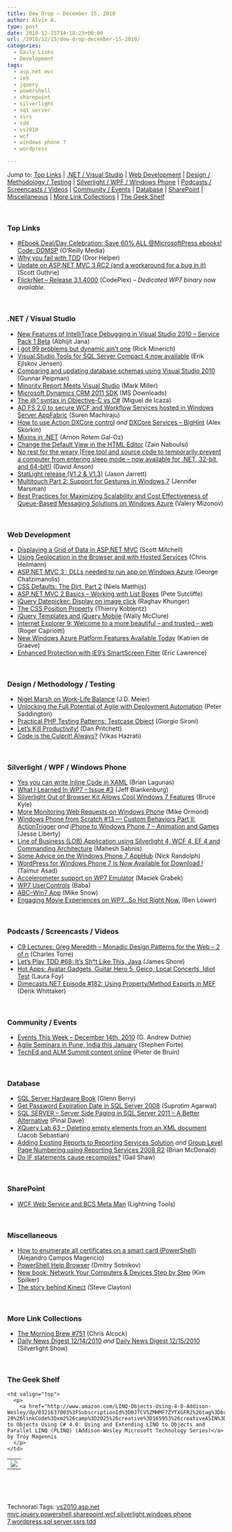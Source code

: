 ```yaml
---
title: Dew Drop – December 15, 2010
author: Alvin A.
type: post
date: 2010-12-15T14:18:23+00:00
url: /2010/12/15/dew-drop-december-15-2010/
categories:
  - Daily Links
  - Development
tags:
  - asp.net mvc
  - ie9
  - jquery
  - powershell
  - sharepoint
  - silverlight
  - sql server
  - ssrs
  - tdd
  - vs2010
  - wcf
  - windows phone 7
  - wordpress

---
```

Jump to: [Top Links][1] | [.NET / Visual Studio][2] | [Web Development][3] | [Design / Methodology / Testing][4] | [Silverlight / WPF / Windows Phone][5] | [Podcasts / Screencasts / Videos][6] | [Community / Events][7] | [Database][8] | [SharePoint][9] | [Miscellaneous][10] | [More Link Collections][11] | [The Geek Shelf][12] 

&#160;

### <a name="top"></a>Top Links

  * [#Ebook Deal/Day Celebration: Save 60% ALL @MicrosoftPress ebooks! Code: DDMSP][13] (O&#8217;Reilly Media)
  * [Why you fail with TDD][14] (Dror Helper)
  * [Update on ASP.NET MVC 3 RC2 (and a workaround for a bug in it)][15] (Scott Guthrie)
  * <a href="http://flickrnet.codeplex.com/releases/view/57499" target="_blank">FlickrNet &#8211; Release 3.1.4000</a> (CodePlex) _– Dedicated WP7 binary now available._

&#160;

### <a name="dotnet"></a>.NET / Visual Studio

  * [New Features of IntelliTrace Debugging in Visual Studio 2010 – Service Pack 1 Beta][16] (Abhijit Jana)
  * [I got 99 problems but dynamic ain’t one][17] (Rick Minerich)
  * [Visual Studio Tools for SQL Server Compact 4 now available][18] (Erik Ejlskov Jensen)
  * [Comparing and updating database schemas using Visual Studio 2010][19] (Gunnar Peipman)
  * [Minority Report Meets Visual Studio][20] (Mark Miller)
  * [Microsoft Dynamics CRM 2011 SDK][21] (MS Downloads)
  * [The @” syntax in Objective-C vs C#][22] (Miguel de Icaza)
  * [AD FS 2.0 to secure WCF and Workflow Services hosted in Windows Server AppFabric][23] (Suren Machiraju)
  * [How to use Action DXCore control][24] _and_ [DXCore Services – BigHint][25] (Alex Skorkin)
  * [Mixins in .NET][26] (Arnon Rotem Gal-Oz)
  * [Change the Default View in the HTML Editor][27] (Zain Naboulsi)
  * [No rest for the weary [Free tool and source code to temporarily prevent a computer from entering sleep mode &#8211; now available for .NET, 32-bit, and 64-bit!]][28] (David Anson)
  * [StatLight release (V1.2 & V1.3)][29] (Jason Jarrett)
  * [Multitouch Part 2: Support for Gestures in Windows 7][30] (Jennifer Marsman)
  * [Best Practices for Maximizing Scalability and Cost Effectiveness of Queue-Based Messaging Solutions on Windows Azure][31] (Valery Mizonov)

&#160;

### <a name="web"></a>Web Development

  * [Displaying a Grid of Data in ASP.NET MVC][32] (Scott Mitchell)
  * [Using Geolocation in the Browser and with Hosted Services][33] (Chris Heilmann)
  * [ASP.NET MVC 3 : DLLs needed to run app on Windows Azure][34] (George Chatzimanolis)
  * [CSS Defaults: The Dirt, Part 2][35] (Niels Matthijs)
  * [ASP.NET MVC 2 Basics &#8211; Working with List Boxes][36] (Pete Sutcliffe)
  * [jQuery Datepicker: Display on image click][37] (Raghav Khunger)
  * [The CSS Position Property][38] (Thierry Koblentz)
  * [jQuery Templates and jQuery Mobile][39] (Wally McClure)
  * [Internet Explorer 9: Welcome to a more beautiful &#8211; and trusted &#8211; web][40] (Roger Capriotti)
  * [New Windows Azure Platform Features Available Today][41] (Katrien de Graeve)
  * [Enhanced Protection with IE9’s SmartScreen Filter][42] (Eric Lawrence)

&#160;

### <a name="design"></a>Design / Methodology / Testing

  * [Nigel Marsh on Work-Life Balance][43] (J.D. Meier)
  * [Unlocking the Full Potential of Agile with Deployment Automation][44] (Peter Saddington)
  * [Practical PHP Testing Patterns: Testcase Object][45] (Giorgio Sironi)
  * [Let&#8217;s Kill Productivity!][46] (Dan Pritchett)
  * [Code is the Culprit! Always?][47] (Vikas Hazrati)

&#160;

### <a name="silverlight"></a>Silverlight / WPF / Windows Phone

  * [Yes you can write Inline Code in XAML][48] (Brian Lagunas)
  * [What I Learned In WP7 – Issue #3][49] (Jeff Blankenburg)
  * [Silverlight Out of Browser Kit Allows Cool Windows 7 Features][50] (Bruce Kyle)
  * [More Monitoring Web Requests on Windows Phone][51] (Mike Ormond)
  * [Windows Phone from Scratch #13 — Custom Behaviors Part II: ActionTrigger][52] _and_ [iPhone to Windows Phone 7 – Animation and Games][53] (Jesse Liberty)
  * [Line of Business (LOB) Application using Silverlight 4, WCF 4, EF 4 and Commanding Architecture][54] (Mahesh Sabnis)
  * [Some Advice on the Windows Phone 7 AppHub][55] (Nick Randolph)
  * [WordPress for Windows Phone 7 Is Now Available for Download !][56] (Taimur Asad)
  * [Accelerometer support on WP7 Emulator][57] (Maciek Grabek)
  * [WP7 UserControls][58] (Baba)
  * [ABC–Win7 App][59] (Mike Snow)
  * [Engaging Movie Experiences on WP7…So Hot Right Now.][60] (Ben Lower)

&#160;

### <a name="podcasts"></a>Podcasts / Screencasts / Videos

  * [C9 Lectures: Greg Meredith &#8211; Monadic Design Patterns for the Web &#8211; 2 of n][61] (Charles Torre)
  * [Let&#8217;s Play TDD #68: It&#8217;s Sh*t Like This, Java][62] (James Shore)
  * [Hot Apps: Avatar Gadgets, Guitar Hero 5, Geico, Local Concerts, Idiot Test][63] (Laura Foy)
  * <a href="http://feedproxy.google.com/~r/Dimecastsnet--InformAndEducateIn10MinutesOrLess/~3/wXYw85esWQQ/182" target="_blank">Dimecasts.NET Episode #182: Using Property/Method Exports in MEF</a> (Derik Whittaker)

&#160;

### <a name="events"></a>Community / Events

  * [Events This Week – December 14th, 2010][64] (G. Andrew Duthie)
  * [Agile Seminars in Pune, India this January][65] (Stephen Forte)
  * [TechEd and ALM Summit content online][66] (Pieter de Bruin)

&#160;

### <a name="db"></a>Database

  * [SQL Server Hardware Book][67] (Glenn Berry)
  * [Get Password Expiration Date in SQL Server 2008][68] (Suprotim Agarwal)
  * [SQL SERVER – Server Side Paging in SQL Server 2011 – A Better Alternative][69] (Pinal Dave)
  * [XQuery Lab 63 – Deleting empty elements from an XML document][70] (Jacob Sebastian)
  * [Adding Existing Reports to Reporting Services Solution][71] _and_ [Group Level Page Numbering using Reporting Services 2008 R2][72] (Brian McDonald)
  * [Do IF statements cause recompiles?][73] (Gail Shaw)

&#160;

### <a name="sp"></a>SharePoint

  * [WCF Web Service and BCS Meta Man][74] (Lightning Tools)

&#160;

### <a name="misc"></a>Miscellaneous

  * [How to enumerate all certificates on a smart card (PowerShell)][75] (Alejandro Campos Magencio)
  * [PowerShell Help Browser][76] (Dmitry Sotnikov)
  * [New book: Network Your Computers & Devices Step by Step][77] (Kim Spilker)
  * [The story behind Kinect][78] (Steve Clayton)

&#160;

### <a name="links"></a>More Link Collections

  * [The Morning Brew #751][79] (Chris Alcock)
  * [Daily News Digest 12/14/2010][80] _and_ [Daily News Digest 12/15/2010][81] (Silverlight Show)

&#160;

### <a name="shelf"></a>The Geek Shelf

<table border="0" cellspacing="0" cellpadding="0">
  <tr>
    <td>
      <img data-recalc-dims="1" decoding="async" src="https://i0.wp.com/ecx.images-amazon.com/images/I/41Gvtg5VMBL._SL160_.jpg?w=660" />
    </td>
    
    <td valign="top">
      <p>
        <a href="http://www.amazon.com/LINQ-Objects-Using-4-0-Addison-Wesley/dp/0321637003%3FSubscriptionId%3D0JTCV5ZMHMF7ZYTXGFR2%26tag%3Dbrdicr-20%26linkCode%3Dxm2%26camp%3D2025%26creative%3D165953%26creativeASIN%3D0321637003">LINQ to Objects Using C# 4.0: Using and Extending LINQ to Objects and Parallel LINQ (PLINQ) (Addison-Wesley Microsoft Technology Series)</a> by Troy Magennis
      </p>
    </td>
  </tr>
</table>

&#160;

<div style="padding-bottom: 0px; margin: 0px; padding-left: 0px; padding-right: 0px; display: inline; float: none; padding-top: 0px" id="scid:C16BAC14-9A3D-4c50-9394-FBFEF7A93539:863b88f2-69f8-4b59-8e68-e2c82745c509" class="wlWriterEditableSmartContent">
  <!--dotnetkickit-->
</div>

&#160;

<div style="padding-bottom: 0px; margin: 0px; padding-left: 0px; padding-right: 0px; display: inline; float: none; padding-top: 0px" id="scid:0767317B-992E-4b12-91E0-4F059A8CECA8:b7dcf1a4-419d-4065-8a0c-10ae4f7c2e50" class="wlWriterEditableSmartContent">
  Technorati Tags: <a href="http://technorati.com/tags/vs2010" rel="tag">vs2010</a>,<a href="http://technorati.com/tags/asp.net+mvc" rel="tag">asp.net mvc</a>,<a href="http://technorati.com/tags/jquery" rel="tag">jquery</a>,<a href="http://technorati.com/tags/powershell" rel="tag">powershell</a>,<a href="http://technorati.com/tags/sharepoint" rel="tag">sharepoint</a>,<a href="http://technorati.com/tags/wcf" rel="tag">wcf</a>,<a href="http://technorati.com/tags/silverlight" rel="tag">silverlight</a>,<a href="http://technorati.com/tags/windows+phone+7" rel="tag">windows phone 7</a>,<a href="http://technorati.com/tags/wordpress" rel="tag">wordpress</a>,<a href="http://technorati.com/tags/sql+server" rel="tag">sql server</a>,<a href="http://technorati.com/tags/ssrs" rel="tag">ssrs</a>,<a href="http://technorati.com/tags/tdd" rel="tag">tdd</a>
</div>

 [1]: https://morningdew-bpc6g3a0fgaxdxcu.eastus2-01.azurewebsites.net/#top
 [2]: https://morningdew-bpc6g3a0fgaxdxcu.eastus2-01.azurewebsites.net/#dotnet
 [3]: https://morningdew-bpc6g3a0fgaxdxcu.eastus2-01.azurewebsites.net/#web
 [4]: https://morningdew-bpc6g3a0fgaxdxcu.eastus2-01.azurewebsites.net/#design
 [5]: https://morningdew-bpc6g3a0fgaxdxcu.eastus2-01.azurewebsites.net/#silverlight
 [6]: https://morningdew-bpc6g3a0fgaxdxcu.eastus2-01.azurewebsites.net/#podcasts
 [7]: https://morningdew-bpc6g3a0fgaxdxcu.eastus2-01.azurewebsites.net/#events
 [8]: https://morningdew-bpc6g3a0fgaxdxcu.eastus2-01.azurewebsites.net/#db
 [9]: https://morningdew-bpc6g3a0fgaxdxcu.eastus2-01.azurewebsites.net/#sp
 [10]: https://morningdew-bpc6g3a0fgaxdxcu.eastus2-01.azurewebsites.net/#misc
 [11]: https://morningdew-bpc6g3a0fgaxdxcu.eastus2-01.azurewebsites.net/#links
 [12]: https://morningdew-bpc6g3a0fgaxdxcu.eastus2-01.azurewebsites.net/#shelf
 [13]: http://feeds.oreilly.com/~r/oreilly/news/~3/QK5Xkn_xjGY/ddmsp.html
 [14]: http://feedproxy.google.com/~r/HelperCode/~3/cwXLZeS76dw/why-you-fail-with-tdd.html
 [15]: http://weblogs.asp.net/scottgu/archive/2010/12/14/update-on-asp-net-mvc-3-rc2-and-a-workaround-for-a-bug-in-it.aspx
 [16]: http://abhijitjana.net/2010/12/15/new-features-of-intellitrace-debugging-in-visual-studio-2010-service-pack-1-beta/
 [17]: http://richardminerich.com/2010/12/i-got-99-problems-but-dynamic-aint-one/
 [18]: http://feedproxy.google.com/~r/ErikejBlogsAboutSqlCompactnetAndRelatedStuff/~3/EawGOq_-1JY/visual-studio-tools-for-sql-server.html
 [19]: http://feedproxy.google.com/~r/gunnarpeipman/~3/VdWaVvayEAE/comparing-and-updating-database-schemas-using-visual-studio-2010.aspx
 [20]: http://community.devexpress.com/blogs/markmiller/archive/2010/12/14/minority-report-meets-visual-studio.aspx
 [21]: http://feedproxy.google.com/~r/MicrosoftDownloadCenter/~3/M9Du_G5CyfQ/details.aspx
 [22]: http://monomac.wordpress.com/2010/12/14/the-syntax-in-objective-c-vs-c/
 [23]: http://blogs.msdn.com/b/appfabriccat/archive/2010/12/14/ad-fs-2-0-to-secure-wcf-and-workflow-services-hosted-in-windows-server-appfabric.aspx
 [24]: http://www.skorkin.com/2010/12/how-to-use-action-dxcore-control/
 [25]: http://www.skorkin.com/2010/12/dxcore-services-bighint/
 [26]: http://feeds.dzone.com/~r/zones/dotnet/~3/nqTabi_lmSI/mixins-net
 [27]: http://feedproxy.google.com/~r/zainnab/~3/2D2rEbq8UU4/change-the-default-view-in-the-html-editor-vstipedit0088.aspx
 [28]: http://blogs.msdn.com/b/delay/archive/2010/12/14/no-rest-for-the-weary-free-tool-and-source-code-to-temporarily-prevent-a-computer-from-entering-sleep-mode-now-available-for-net-32-bit-and-64-bit.aspx
 [29]: http://elegantcode.com/2010/12/14/statlight-release-v1-2-v1-3/
 [30]: http://feedproxy.google.com/~r/JenniferMarsman/~3/AYD4pakqd8Q/multitouch-part-2-support-for-gestures-in-windows-7.aspx
 [31]: http://blogs.msdn.com/b/appfabriccat/archive/2010/12/14/best-practices-for-maximizing-scalability-and-cost-effectiveness-of-queue-based-messaging-solutions-on-windows-azure.aspx
 [32]: http://www.4guysfromrolla.com/articles/121510-1.aspx
 [33]: http://services.social.microsoft.com/feeds/FeedItem?feedId=36e7d554-fe7f-4770-acb3-ff91a721be92&itemId=59fa29c7-8a3f-430a-b0aa-a0710f23c243&title=Using+Geolocation+in+the+Browser+and+with+Hosted+Services&uri=http%3a%2f%2fmsdn.microsoft.com%2fscriptjunkie%2fgg481989.aspx&k=Q3bbk14lKkESS0BTJ20ffH0QHW1U8%2f68zVl3JkeAvpI%3d
 [34]: http://feedproxy.google.com/~r/Itbully/~3/FYYtSpAvgXE/aspnet-mvc-3-dlls-needed-run-app-windows-azure
 [35]: http://feeds.dzone.com/~r/zones/css/~3/0WM1KFOSSe0/css-defaults-dirt-part-2
 [36]: http://www.codeproject.com/KB/aspnet/Mvc2ListBox.aspx
 [37]: http://www.codeasp.net/blogs/raghav_khunger/microsoft-net/1133/jquery-datepicker-display-on-image-click
 [38]: http://feeds.yuiblog.com/~r/YahooUserInterfaceBlog/~3/Qxzoft2tzjA/
 [39]: http://morewally.com/cs/blogs/wallym/archive/2010/12/15/jquery-templates-and-jquery-mobile.aspx
 [40]: http://windowsteamblog.com/ie/b/ie/archive/2010/12/14/internet-explorer-9-welcome-to-a-more-beautiful-and-trusted-web.aspx
 [41]: http://blogs.msdn.com/b/katriend/archive/2010/12/15/new-windows-azure-platform-features-available-today.aspx
 [42]: http://blogs.msdn.com/b/ie/archive/2010/12/14/enhanced-protection-with-ie9-s-smartscreen-filter.aspx
 [43]: http://feedproxy.google.com/~r/SourcesOfInsight/~3/meIfxc20EAQ/
 [44]: http://feedproxy.google.com/~r/agilescout/~3/QxmnT84Cg7E/
 [45]: http://feeds.dzone.com/~r/zones/agile/~3/jfQxm_WA31c/practical-php-testing-patterns-15
 [46]: http://feeds.dzone.com/~r/zones/agile/~3/ZDg4AMxSdGk/lets-kill-productivity
 [47]: http://www.infoq.com/news/2010/12/bad-code-project-failure
 [48]: http://elegantcode.com/2010/12/14/yes-you-can-write-inline-code-in-xaml/
 [49]: http://feedproxy.google.com/~r/Blankenthoughts/~3/sNJ2lllRpog/post.aspx
 [50]: http://blogs.msdn.com/b/usisvde/archive/2010/12/14/silverlight-out-of-browser-kit-allows-cool-windows-7-features.aspx
 [51]: http://feedproxy.google.com/~r/mikeormond/~3/PfYzRd42-w0/more-monitoring-web-request-on-windows-phone-7.aspx
 [52]: http://feedproxy.google.com/~r/JesseLiberty-SilverlightGeek/~3/41eRG7qvg-c/
 [53]: http://www.codeproject.com/KB/solution-center/WP7-Bird-Hunt.aspx
 [54]: http://feedproxy.google.com/~r/netCurryRecentArticles/~3/d3YLSQZ1hoE/ShowArticle.aspx
 [55]: http://feedproxy.google.com/~r/NicksNetTravels/~3/nhoZtkPbT48/post.aspx
 [56]: http://feedproxy.google.com/~r/RedmondPie/~3/yEQM-94n2pg/
 [57]: http://www.codeproject.com/KB/windows-phone-7/WP7AccelerometerEmulator.aspx
 [58]: http://babaandthepigman.wordpress.com/2010/12/15/wp7-usercontrols/
 [59]: http://www.michaelsnow.com/2010/12/14/abcwin7-app/
 [60]: http://windowsteamblog.com/windows_phone/b/wpdev/archive/2010/12/14/engaging-movie-experiences-on-wp7-so-hot-right-now.aspx
 [61]: http://channel9.msdn.com/Shows/Going+Deep/C9-Lectures-Greg-Meredith-Monadic-Design-Patterns-for-the-Web-2-of-n
 [62]: http://jamesshore.com/Blog/Lets-Play/Episode-68.html
 [63]: http://channel9.msdn.com/Shows/Hot-Apps/Hot-Apps-Avatar-Gadgets-Guitar-Hero-5-Geico-Local-Concerts-Idiot-Test
 [64]: http://blogs.msdn.com/b/gduthie/archive/2010/12/14/events-this-week-december-14th-2010.aspx
 [65]: http://feedproxy.google.com/~r/StephenFortesBlog/~3/iZJQG3FhBwc/PermaLink,guid,0b5f6369-1020-4939-acd4-4c17d27924fe.aspx
 [66]: http://www.pieterdebruin.net/2010/12/15/TechEdAndALMSummitContentOnline.aspx
 [67]: http://www.sqlservercentral.com/blogs/glennberry/archive/2010/12/14/sql-server-hardware-book.aspx
 [68]: http://feedproxy.google.com/~r/sqlservercurry/blog/~3/CMP2-AxDZEU/get-password-expiration-date-in-sql.html
 [69]: http://blog.sqlauthority.com/2010/12/15/sql-server-server-side-paging-in-sql-server-2011-a-better-alternative/
 [70]: http://feedproxy.google.com/~r/ExploringBeyondRelational/~3/D9qNfWnp1oE/xquery-lab-63-deleting-empty-elements-from-an-xml-document.aspx
 [71]: http://feedproxy.google.com/~r/sqlserverpedia/~3/z5ecF3Cxxeg/
 [72]: http://feedproxy.google.com/~r/sqlserverpedia/~3/EcgcR4ntceg/
 [73]: http://feedproxy.google.com/~r/sqlserverpedia/~3/nC4JY0vZyZQ/
 [74]: http://lightningtools.com/blog/archive/2010/12/14/wcf-web-service-and-bcs-meta-man.aspx
 [75]: http://blogs.msdn.com/b/alejacma/archive/2010/12/15/how-to-enumerate-all-certificates-on-a-smart-card-powershell.aspx
 [76]: http://dmitrysotnikov.wordpress.com/2010/12/14/powershell-help-browser/
 [77]: http://blogs.msdn.com/b/microsoft_press/archive/2010/12/14/new-book-network-your-computers-amp-devices-step-by-step.aspx
 [78]: http://blogs.technet.com/b/next/archive/2010/12/14/the-story-behind-kinect.aspx
 [79]: http://feedproxy.google.com/~r/ReflectivePerspective/~3/7oFogrpZEl8/
 [80]: http://feedproxy.google.com/~r/silverlightshow/~3/fA9RDHHmCw8/Daily-News-Digest-12-14-2010.aspx
 [81]: http://feedproxy.google.com/~r/silverlightshow/~3/AkHobz6G3co/Daily-News-Digest-12-15-2010.aspx